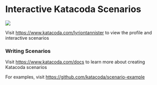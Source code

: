 # Interactive Katacoda Scenarios

[![](http://shields.katacoda.com/katacoda/lyriontannister/count.svg)](https://www.katacoda.com/lyriontannister "Get your profile on Katacoda.com")

Visit https://www.katacoda.com/lyriontannister to view the profile and interactive scenarios

### Writing Scenarios
Visit https://www.katacoda.com/docs to learn more about creating Katacoda scenarios

For examples, visit https://github.com/katacoda/scenario-example
